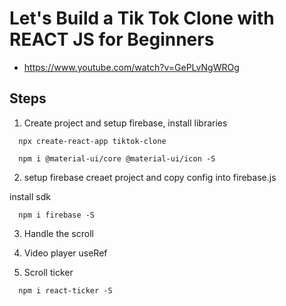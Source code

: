 # Let's Build a Tik Tok Clone with REACT JS for Beginners
- https://www.youtube.com/watch?v=GePLvNgWROg



## Steps
1. Create project and setup firebase, install libraries
```
  npx create-react-app tiktok-clone

  npm i @material-ui/core @material-ui/icon -S
```
2. setup firebase
creaet project and copy config into firebase.js

install sdk
```
  npm i firebase -S
```


3. Handle the scroll


4. Video player
useRef


5. Scroll ticker
```
  npm i react-ticker -S
```
